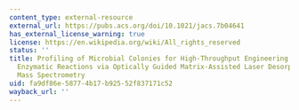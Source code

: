 ```yaml
---
content_type: external-resource
external_url: https://pubs.acs.org/doi/10.1021/jacs.7b04641
has_external_license_warning: true
license: https://en.wikipedia.org/wiki/All_rights_reserved
status: ''
title: Profiling of Microbial Colonies for High-Throughput Engineering of Multistep
  Enzymatic Reactions via Optically Guided Matrix-Assisted Laser Desorption/Ionization
  Mass Spectrometry
uid: fa9df86e-5877-4b17-b925-52f837171c52
wayback_url: ''
---
```

